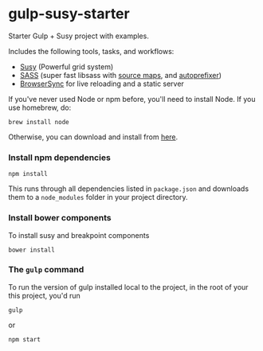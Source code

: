 gulp-susy-starter
============
Starter Gulp + Susy project with examples.

Includes the following tools, tasks, and workflows:
- [Susy](http://susy.oddbird.net/) (Powerful grid system)
- [SASS](http://sass-lang.com/) (super fast libsass with [source maps](https://github.com/sindresorhus/gulp-ruby-sass#sourcemap), and [autoprefixer](https://github.com/sindresorhus/gulp-autoprefixer))
- [BrowserSync](http://browsersync.io) for live reloading and a static server

If you've never used Node or npm before, you'll need to install Node.
If you use homebrew, do:

```
brew install node
```

Otherwise, you can download and install from [here](http://nodejs.org/download/).

### Install npm dependencies
```
npm install
```

This runs through all dependencies listed in `package.json` and downloads them to a `node_modules` folder in your project directory.

### Install bower components
To install susy and breakpoint components
```
bower install
```


### The `gulp` command
To run the version of gulp installed local to the project, in the root of your this project, you'd run

```
gulp
```

or

```
npm start
```
